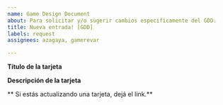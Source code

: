 ```yaml
---
name: Game Design Document
about: Para solicitar y/o sugerir cambios especificamente del GDD.
title: Nueva entrada! [GDD]
labels: request
assignees: azagaya, gamerevar

---
```


**Título de la tarjeta**

**Descripción de la tarjeta**

** Si estás actualizando una tarjeta, dejá el link.**
